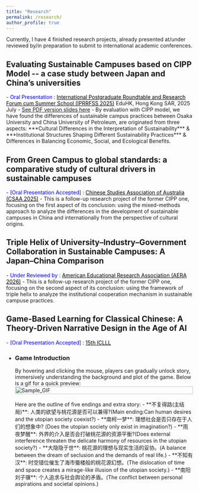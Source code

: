 ```yaml
---
title: "Research"
permalink: /research/
author_profile: true
---
```


Currently, I have 4 finished research projects, already presented at/under reviewed by/in preparation to submit to international academic conferences.

<h2> Evaluating Sustainable Campuses based on CIPP Model -- a case study between Japan and China’s universities </h2>
- <span style="color: blue;">Oral Presentation</span> : <a style="color: black;" href="https://iprrfss.com/">International Postgraduate Roundtable and Research Forum cum Summer School (IPRRFSS 2025)</a> EduHK, Hong Kong SAR, 2025 July
- <a href="https://weiqiuzhang.github.io/files/CIPP.pdf">See PDF version slides here</a>
- By evaluation with CIPP model, we have found the differences of sustainable campus practices between Osaka University and China University of Petroleum, are originated from three aspects: ***Cultural Differences in the Interpretation of Sustainability*** & ***Institutional Structures Shaping Different Sustainability Practices*** & Differences in Balancing Economic, Social, and Ecological Benefits.

<h2> From Green Campus to global standards: a comparative study of cultural drivers in sustainable campuses </h2>
- <span style="color: blue;">[Oral Presentation Accepted]</span> : <a style="color: black;" href="https://www.csaa.org.au/"> Chinese Studies Association of Australia (CSAA 2025)</a>
- This is a follow-up research project of the former CIPP one, focusing on the first aspect of its conclusion: using the mixed-methods approach to analyze the differences in the development of sustainable campuses in China and internationally from the perspective of cultural origins.

<h2> Triple Helix of University–Industry–Government Collaboration in Sustainable Campuses: A Japan–China Comparison </h2>
- <span style="color: blue;">Under Reviewed by</span> : <a style="color: black;" href="https://www.aera.net/Events-Meetings/Annual-Meeting/2026-Annual-Meeting-Call-for-Paper-and-Session-Submissions">American Educational Research Association (AERA 2026)</a>
- This is a follow-up research project of the former CIPP one, focusing on the second aspect of its conclusion: using the framework of triple helix to analyze the institutional cooperation mechanism in sustainable campuse practices.

<h2> Game-Based Learning for Classical Chinese: A Theory-Driven Narrative Design in the Age of AI </h2>
- <span style="color: blue;">[Oral Presentation Accepted]</span> : <a style="color: black;" href="https://www.iclll.org/"> 15th ICLLL</a>

- <h3>Game Introduction</h3>
    By hovering and clicking the mouse, players can gradually unlock story, immersively understanding the background and plot of the game. Below is a gif for a quick preview:
    <div style="display: flex; justify-content: center; align-items: center;">
        <img src="../files/TaoHuaYuanJi.gif" alt="Sample_GIF" style="width: 100%; height: auto;">
    </div>
    <br>
    Here are the outline of five endings and extra story:
    - **不复得路(主结局)**: 人类的欲望与桃花源是否可以兼得?(Main ending:Can human desires and the utopian society coexist?)  
    - **南柯一梦**: 理想社会是否只存在于人们的想象中? (Does the utopian society only exist in imagination?)  
    - **雨夜梦醒**: 外界的介入是否会打破桃花源的资源平衡?(Does external interference threaten the delicate harmony of resources in the utopian society?)  
    - **大隐隐于世**: 桃花源的理想与现实生活的妥协。(A balance between the dream of seclusion and the demands of real life.)  
    - **不知有汉**: 时空错位催生了海市蜃楼般的桃花源幻想。(The dislocation of time and space creates a mirage-like illusion of the utopian society.)  
    - **南阳刘子骥**: 个人追求与社会舆论的矛盾。(The conflict between personal aspirations and societal opinions.)